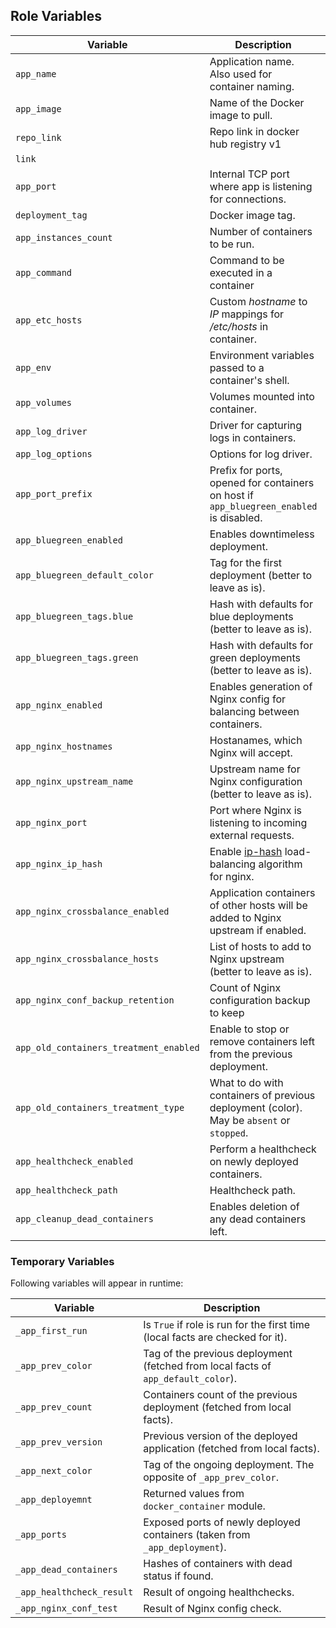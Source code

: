 ## Role Variables

| Variable                               | Description                                                                                                                          | Default                                |
| ---                                    | ---                                                                                                                                  | ---                                    |
| `app_name`                             | Application name. Also used for container naming.                                                                                    | `snappcloudapp`                        |
| `app_image`                            | Name of the Docker image to pull.                                                                                                    | `vamirreza/snappcloudapp`              |
| `repo_link`                            | Repo link in docker hub registry v1
| `link`                                 | 
| `app_port`                             | Internal TCP port where app is listening for connections.                                                                            | `127.0.0.1:3000`                       |
| `deployment_tag`                       | Docker image tag.                                                                                                                    | `Dynamic`                              |
| `app_instances_count`                  | Number of containers to be run.                                                                                                      | `1`                                    |
| `app_command`                          | Command to be executed in a container                                                                                                | `""`                                   |
| `app_etc_hosts`                        | Custom _hostname_ to _IP_ mappings for _/etc/hosts_ in container.                                                                    | `{}`                                   |
| `app_env`                              | Environment variables passed to a container's shell.                                                                                 | `{}`                                   |
| `app_volumes`                          | Volumes mounted into container.                                                                                                      | `[]`                                   |
| `app_log_driver`                       | Driver for capturing logs in containers.                                                                                             | `none`                                 |
| `app_log_options`                      | Options for log driver.                                                                                                              | `{}`                                   |
| `app_port_prefix`                      | Prefix for ports, opened for containers on host if `app_bluegreen_enabled` is disabled.                                              | `3000`                                 |
| `app_bluegreen_enabled`                | Enables downtimeless deployment.                                                                                                     | `yes`                                  |
| `app_bluegreen_default_color`          | Tag for the first deployment (better to leave as is).                                                                                | `green`                                |
| `app_bluegreen_tags.blue`              | Hash with defaults for blue deployments (better to leave as is).                                                                     | `{"name":"blue", "port_prefix": 3001}` |
| `app_bluegreen_tags.green`             | Hash with defaults for green deployments (better to leave as is).                                                                    | `{"name":"green", "port_prefix": 3002}`|
| `app_nginx_enabled`                    | Enables generation of Nginx config for balancing between containers.                                                                 | `yes`                                  |
| `app_nginx_hostnames`                  | Hostanames, which Nginx will accept.                                                                                                 | `["localhost"]`                        |
| `app_nginx_upstream_name`              | Upstream name for Nginx configuration (better to leave as is).                                                                       | `{{ app_name }}`                       |
| `app_nginx_port`                       | Port where Nginx is listening to incoming external requests.                                                                         | `80`                                   |
| `app_nginx_ip_hash`                    | Enable [ip-hash](http://nginx.org/en/docs/http/load_balancing.html#nginx_load_balancing_methods) load-balancing algorithm for nginx. | `no`                                   |
| `app_nginx_crossbalance_enabled`       | Application containers of other hosts will be added to Nginx upstream if enabled.                                                    | `yes`                                  |
| `app_nginx_crossbalance_hosts`         | List of hosts to add to Nginx upstream (better to leave as is).                                                                      | `{{ ansible_play_hosts }}`             |
| `app_nginx_conf_backup_retention`      | Count of Nginx configuration backup to keep                                                                                          | `3`                                    |
| `app_old_containers_treatment_enabled` | Enable to stop or remove containers left from the previous deployment.                                                               | `yes`                                  |
| `app_old_containers_treatment_type`    | What to do with containers of previous deployment (color). May be `absent` or `stopped`.                                             | `absent`                               |
| `app_healthcheck_enabled`              | Perform a healthcheck on newly deployed containers.                                                                                  | `yes`                                  |
| `app_healthcheck_path`                 | Healthcheck path.                                                                                                                    | `/healthz`                             |
| `app_cleanup_dead_containers`          | Enables deletion of any dead containers left.                                                                                        | `yes`                                  |


### Temporary Variables

Following variables will appear in runtime:

| Variable                  | Description                                                                       |
| ---                       | ---                                                                               |
| `_app_first_run`          | Is `True` if role is run for the first time (local facts are checked for it).     |
| `_app_prev_color`         | Tag of the previous deployment (fetched from local facts of `app_default_color`). |
| `_app_prev_count`         | Containers count of the previous deployment (fetched from local facts).           |
| `_app_prev_version`       | Previous version of the deployed application (fetched from local facts).          |
| `_app_next_color`         | Tag of the ongoing deployment. The opposite of `_app_prev_color`.                 |
| `_app_deployemnt`         | Returned values from `docker_container` module.                                   |
| `_app_ports`              | Exposed ports of newly deployed containers (taken from `_app_deployment`).        |
| `_app_dead_containers`    | Hashes of containers with dead status if found.                                   |
| `_app_healthcheck_result` | Result of ongoing healthchecks.                                                   |
| `_app_nginx_conf_test`    | Result of Nginx config check.                                                     |

